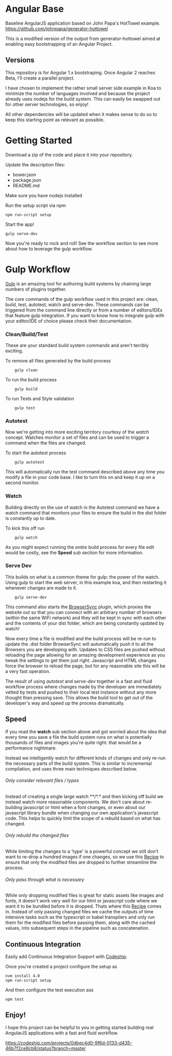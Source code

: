 # Angular Base
Baseline AngularJS application based on John Papa's HotTowel example.
https://github.com/johnpapa/generator-hottowel

This is a modified version of the output from generator-hottowel aimed at enabling easy bootstrapping of an Angular Project. 

## Versions
This repository is for Angular 1.x bootstraping. Once Angular 2 reaches Beta, I'll create a parallel project.

I have chosen to implement the rather small server side example in Koa to minimize the number of languages involved and because the project already uses nodejs for the build system. This can easily be swapped out for other server technologies, so enjoy!

All other dependencies will be updated when it makes sense to do so to keep this starting point as relevant as possible.

# Getting Started
Download a zip of the code and place it into your repository.

Update the description files:
* bower.json
* package.json
* README.md 

Make sure you have nodejs installed 

Run the setup script via npm

```shell
npm run-script setup
```

Start the app!
```shell
gulp serve-dev
```

Now you're ready to rock and roll! See the workflow section to see more about how to leverage the gulp workflow.

# Gulp Workflow
[Gulp](http://gulpjs.com/) is an amazing tool for authoring build systems by chaining large numbers of plugins together.

The core commands of the gulp workflow used in this project are: clean, build, test, autotest, watch and serve-dev. These commands can be triggered from the command line directly or from a number of editors/IDEs that feature gulp integration. If you want to know how to integrate gulp with your editor/IDE of choice please check their documentation.

### Clean/Build/Test 
These are your standard build system commands and aren't terribly exciting.

To remove all files generated by the build process
```shell
    gulp clean
```

To run the build process
```shell
    gulp build
```

To run Tests and Style validation
```shell
    gulp test
```

### Autotest
Now we're getting into more exciting territory courtesy of the *watch* concept. Watches monitor a set of files and can be used to trigger a command when the files are changed.

To start the autotest process
```shell
    gulp autotest
```
    
This will automatically run the test command described above any time you modify a file in your code base. I like to turn this on and keep it up on a second monitor.

### Watch
Building directly on the use of watch in the Autotest command we have a watch command that monitors your files to ensure the build in the dist folder is constantly up to date.

To kick this off run
```shell
    gulp watch
```

As you might expect running the *entire* build process for every file edit would be costly, see the **Speed** sub section for more information.

### Serve Dev
 This builds on what is a common theme for gulp: the power of the watch. Using gulp to start the web server, in this example koa, and then restarting it whenever changes are made to it. 
```shell
    gulp serve-dev
```    

This command also starts the [BrowserSync](https://www.browsersync.io/) plugin, which proxies the website out so that you can connect with an arbitrary number of browsers (within the same WiFi network) and they will be kept in sync with each other and the contents of your dist folder, which are being constantly updated by watch!

Now every time a file is modified and the build process will be re-run to update the .dist folder BrowserSync will automatically push it to all the Browsers you are developing with. Updates to CSS files are pushed without reloading the page allowing for an amazing development experience as you tweak the settings to get them just right. Javascript and HTML changes force the browser to reload the page, but for any reasonable site this will be a very fast operation.

The result of using *autotest* and *serve-dev* together is a fast and fluid workflow process where changes made by the developer are immediately vetted by tests and pushed to their local test instance without any more thought than pressing save. This allows the build tool to get out of the developer's way and speed up the process dramatically.

## Speed
If you read the **watch** sub section above and got worried about the idea that every time you save a file the build system runs on what is potentially thousands of files and images you're quite right: that would be a performance nightmare. 

Instead we intelligently watch for different kinds of changes and only re-run the necessary parts of the build system. This is similar to incremental compilation, and uses three main techniques described below.

###### Only consider relevant files / types
Instead of creating a single large watch \*\*/\*.\* and then kicking off build we instead watch more reasonable components. We don't care about re-building javascript or html when a font changes, or even about our javascript library bundle when changing our own application's javascript code. This helps to quickly limit the scope of a rebuild based on what has changed.

###### Only rebuild the changed files
While limiting the changes to a 'type' is a powerful concept we still don't want to re-drop a hundred images if one changes, so we use this [Recipe](https://github.com/gulpjs/gulp/blob/master/docs/recipes/rebuild-only-files-that-change.md) to ensure that only the modified files are dropped to further streamline the process.

###### Only pass through what is necessary
While only dropping modified files is great for static assets like images and fonts, it doesn't work very well for our html or javascript code where we want it to be bundled before it is dropped. Thats where this [Recipe](https://github.com/gulpjs/gulp/blob/master/docs/recipes/only-pass-through-changed-files.md) comes in. Instead of only passing changed files we cache the outputs of time intensive tasks such as the typescript or babel transpilers and only run them for the modified files before passing them, along with the cached values, into subsequent steps in the pipeline such as concatenation.

## Continuous Integration
Easily add Continuous Integration Support with [Codeship](http://codeship.io). 

Once you're created a project configure the setup as
```shell
nvm install 4.0
npm run-script setup
```

And then configure the test execution ass
```shell
npm test
```

## Enjoy!
I hope this project can be helpful to you in getting started building real AngularJS applications with a fast and fluid workflow.

https://codeship.com/projects/0dbec4d0-9f6d-0133-d435-46b7f2ce8cb8/status?branch=master
